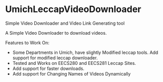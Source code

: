 # UmichLeccapVideoDownloader
Simple Video Downloader and Video Link Generating tool

A Simple Video Downloader to download videos.

Features to Work On: 
  - Some Departments in Umich, have slightly Modified leccap tools. Add support for modified leccap downloader.
  - Tested and Works on EECS280 and EECS281 Leccap Sites. 
  - Add support for faster downloads. 
  - Add support for Changing Names of Videos Dynamically
